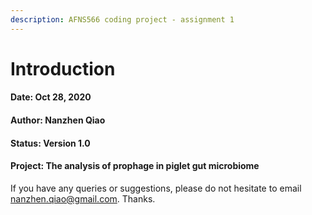 ```yaml
---
description: AFNS566 coding project - assignment 1
---
```


# Introduction

#### Date: Oct 28, 2020

#### Author: Nanzhen Qiao

#### Status: Version 1.0

#### Project: The analysis of prophage in piglet gut microbiome



If you have any queries or suggestions, please do not hesitate to email nanzhen.qiao@gmail.com. Thanks.


